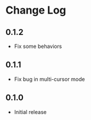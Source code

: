 # Change Log

## 0.1.2

- Fix some behaviors

## 0.1.1

- Fix bug in multi-cursor mode

## 0.1.0

- Initial release